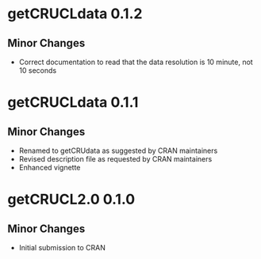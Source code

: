 
# getCRUCLdata 0.1.2

## Minor Changes

  - Correct documentation to read that the data resolution is 10 minute, not 10 seconds  

# getCRUCLdata 0.1.1

## Minor Changes

  - Renamed to getCRUdata as suggested by CRAN maintainers  
  - Revised description file as requested by CRAN maintainers  
  - Enhanced vignette  

# getCRUCL2.0 0.1.0

## Minor Changes

  - Initial submission to CRAN
